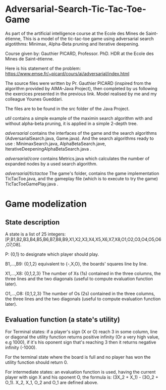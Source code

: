 # Adversarial-Search-Tic-Tac-Toe-Game
As part of the artificial intelligence course at the Ecole des Mines de Saint-étienne, This is a model of the tic-tac-toe game using adversarial search algotithms: Minimax, Alpha-Beta pruning and Iterative deepening.

Course given by: Gauthier PICARD, Professor. PhD. HDR at the Ecole des Mines de Saint-étienne.

Here is his statement of the problem: https://www.emse.fr/~picard/cours/ai/adversarial/index.html

The source files were written by Pr. Gauthier PICARD (inspired from the algorithm provided by AIMA-Java Project), then completed by us following the exercices presented in the previous link. Model realised by me and my colleague Younes Gueddari.

The files are to be found in the src folder of the Java Project. 

_util_ contains a simple example of the maximin search algorithm with and without alpha-beta pruning, it is applied in a simple 2-depth tree.

_adversarial_ contains the interfaces of the game and the search algorithms (AdversarialSearch.java, Game.java). And the search algorithms ready to use : MinimaxSearch.java, AlphaBetaSearch.jave, IterativeDeepeningAlphaBetaSearch.java .

_adversarial/core_ contains Metrics.java which calculates the number of expanded nodes by a used search algorithm.

_adversarial/tictactoe_ The game's folder, contains the game implementation TicTacToe.java, and the gameplay file (which is to execute to try the game) TicTacToeGamePlay.java .

# Game modelization
## State description

A state is a list of 25 integers: [P,B1,B2,B3,B4,B5,B6,B7,B8,B9,X1,X2,X3,X4,X5,X6,X7,X8,O1,O2,O3,O4,O5,O6,O7,O8].

P: {0,1} to designate which player should play.

B1,...,B9: {0,1,2} equivalent to {-,X,O}, the boards' squares line by line.

X1,...,X8: {0,1,2,3} The number of Xs (1s) contained in the three columns, the three lines and the two diagonals (useful to compute evaluation function later).

O1,...,O8: {0,1,2,3} The number of Os (2s) contained in the three columns, the three lines and the two diagonals (useful to compute evaluation function later).

## Evaluation function (a state's utility)

For Terminal states: if a player's sign (X or O) reach 3 in some column, line or diagonal the utility function returns positive infinity (Or a very high value, e.g 1000), if it's his oponent sign that's reaching 3 then it returns negative infinity (-1000).

For the terminal state where the board is full and no player has won the utility function should return 0.

For intermediate states: an evaluation function is used, having the current player with sign X and his oponent O, the formula is: (3X_2 + X_1) - (3O_2 + O_1). X_2, X_1, O_2 and O_1 are defined above.

